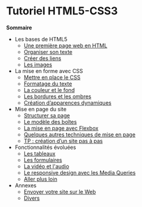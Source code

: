 # Tutoriel HTML5-CSS3

**Sommaire**
- Les bases de HTML5
  - [Une première page web en HTML](diapos/premierePageWeb.md)
  - [Organiser son texte](diapos/organiserSonTexte.md)
  - [Créer des liens](diapos/creerDesLiens.md)
  - [Les images](diapos/lesImages.md)
- La mise en forme avec CSS
  - [Mettre en place le CSS](diapos/mettreEnPlaceLeCss.md)
  - [Formatage du texte](diapos/formatageDuTexte.md)
  - [La couleur et le fond](diapos/laCouleurEtLeFond.md)
  - [Les bordures et les ombres](diapos/lesBorduresEtLesOmbres.md)
  - [Création d’apparences dynamiques](diapos/creationDApparencesDynamiques.md)
- Mise en page du site
  - [Structurer sa page](diapos/structurerSaPage.md)
  - [Le modèle des boîtes](diapos/leModeleDesBoites.md)
  - [La mise en page avec Flexbox](diapos/laMiseEnPageAvecFlexbox.md)
  - [Quelques autres techniques de mise en page](diapos/quelquesAutresTechniquesDeMiseEnPage.md)
  - [TP : création d’un site pas à pas](diapos/tpCreationDUnSitePasAPas.md)
- Fonctionnalités évoluées
  - [Les tableaux](diapos/lesTableaux.md)
  - [Les formulaires](diapos/lesFormulaires.md)
  - [La vidéo et l'audio](diapos/laVideoEtLAudio.md)
  - [Le responsive design avec les Media Queries](diapos/leResponsiveDesignAvecLesMediaQueries.md)
  - [Aller plus loin](diapos/allerPlusLoin.md)
- Annexes
  - [Envoyer votre site sur le Web](diapos/envoyerVotreSiteSurLeWeb.md)
  - [Divers](diapos/divers.md)
